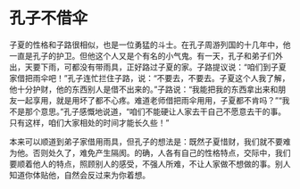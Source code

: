 # 孔子不借伞

子夏的性格和子路很相似，也是一位勇猛的斗士。在孔子周游列国的十几年中，他一直是孔子的护卫。但他这个人又是个有名的小气鬼。有一天，孔子和弟子们外出，天要下雨，可都没有带雨具，正好路过子夏的家。子路提议说：“咱们到子夏家借把雨伞吧！”孔子连忙拦住子路，说：“不要去，不要去。子夏这个人我了解，他十分护财，他的东西别人是借不出来的。”子路说：“我能把我的东西拿出来和朋友一起享用，就是用坏了都不心疼。难道老师借把雨伞用用，子夏都不肯吗？”“我不是那个意思。”孔子感慨地说道，“咱们不能硬让人家去干自己不愿意去干的事。只有这样，咱们大家相处的时间才能长久些！” 

本来可以顺道到弟子家借用雨具，但孔子的想法是：既然子夏惜财，我们就不要难为他。否则处久了，难免产生隔阂。的确，人各有自己的性格特点，交际中，我们要顺着他人的特点，照顾别人的感受，不强人所难，不让人家做不想做的事。别人知道你体贴他，自然会反过来为你着想。